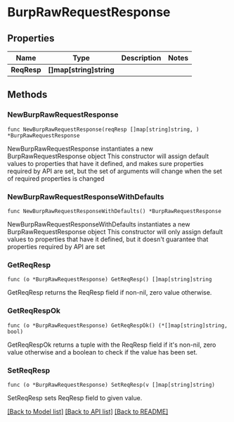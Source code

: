 # BurpRawRequestResponse

## Properties

Name | Type | Description | Notes
------------ | ------------- | ------------- | -------------
**ReqResp** | **[]map[string]string** |  | 

## Methods

### NewBurpRawRequestResponse

`func NewBurpRawRequestResponse(reqResp []map[string]string, ) *BurpRawRequestResponse`

NewBurpRawRequestResponse instantiates a new BurpRawRequestResponse object
This constructor will assign default values to properties that have it defined,
and makes sure properties required by API are set, but the set of arguments
will change when the set of required properties is changed

### NewBurpRawRequestResponseWithDefaults

`func NewBurpRawRequestResponseWithDefaults() *BurpRawRequestResponse`

NewBurpRawRequestResponseWithDefaults instantiates a new BurpRawRequestResponse object
This constructor will only assign default values to properties that have it defined,
but it doesn't guarantee that properties required by API are set

### GetReqResp

`func (o *BurpRawRequestResponse) GetReqResp() []map[string]string`

GetReqResp returns the ReqResp field if non-nil, zero value otherwise.

### GetReqRespOk

`func (o *BurpRawRequestResponse) GetReqRespOk() (*[]map[string]string, bool)`

GetReqRespOk returns a tuple with the ReqResp field if it's non-nil, zero value otherwise
and a boolean to check if the value has been set.

### SetReqResp

`func (o *BurpRawRequestResponse) SetReqResp(v []map[string]string)`

SetReqResp sets ReqResp field to given value.



[[Back to Model list]](../README.md#documentation-for-models) [[Back to API list]](../README.md#documentation-for-api-endpoints) [[Back to README]](../README.md)


